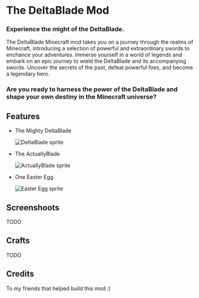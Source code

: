 # The DeltaBlade Mod
### Experience the might of the DeltaBlade.

The DeltaBlade Minecraft mod takes you on a journey through the realms of Minecraft, introducing a selection of powerful and extraordinary swords to enchance your adventures. Immerse yourself in a world of legends and embark on an epic journey to wield the DeltaBlade and its accompanying swords. Uncover the secrets of the past, defeat powerful foes, and become a legendary hero.

### Are you ready to harness the power of the DeltaBlade and shape your own destiny in the Minecraft universe?

## Features
- The Mighty DeltaBlade

  ![DeltaBlade sprite](https://github.com/Deinigu/DeltaBladeMinecraftMod/blob/main/src/main/resources/assets/deltablademod/textures/item/deltablade.png?raw=true)
- The ActuallyBlade
  
  ![ActuallyBlade sprite](https://github.com/Deinigu/DeltaBladeMinecraftMod/blob/main/src/main/resources/assets/deltablademod/textures/item/actually_blade.png?raw=true)
- One Easter Egg

  ![Easter Egg sprite](https://github.com/Deinigu/DeltaBladeMinecraftMod/blob/main/src/main/resources/assets/deltablademod/textures/item/music_box_music_disc.png)

## Screenshoots
TODO
## Crafts
TODO

## Credits
To my friends that helped build this mod :)
